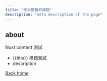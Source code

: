 ```yaml
---
title: "來自變數的標題"
description: "meta description of the page"
---
```


## about

Nuxt content 測試

- {{title}} 標題測試
- description

[Back home](/)
